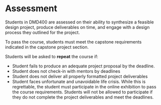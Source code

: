 # Assessment

Students in DMD400 are assessed on their ability to synthesize a feasible design project, produce deliverables on time, and engage with a design process they outlined for the project.

To pass the course, students must meet the capstone requirements indicated in the capstone project section.

Students will be asked to **repeat** the course if:

- Student fails to produce an adequate project proposal by the deadline.
- Student does not check-in with mentors by deadlines
- Student does not deliver all properly formatted project deliverables
- Student faces unfortunate and unavoidable life crisis. While this is regrettable, the student must participate in the online exhibition to pass the course requirements. Students will not be allowed to participate if they do not complete the project deliverables and meet the deadlines.
